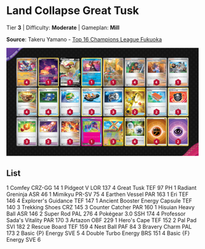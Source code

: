 # Land Collapse Great Tusk

Tier **3** | Difficulty: **Moderate** | Gameplan: **Mill**

**Source**: Takeru Yamano - [Top 16 Champions League Fukuoka](https://limitlesstcg.com/decks/list/10322)

![decklist](../../!Images/Standard/10BRS-TEF/Great%20Tusk%20Mill.png)

## List
1 Comfey CRZ-GG 14
1 Pidgeot V LOR 137
4 Great Tusk TEF 97 PH
1 Radiant Greninja ASR 46
1 Mimikyu PR-SV 75
4 Earthen Vessel PAR 163
1 Eri TEF 146
4 Explorer's Guidance TEF 147
1 Ancient Booster Energy Capsule TEF 140
3 Trekking Shoes CRZ 145
3 Counter Catcher PAR 160
1 Hisuian Heavy Ball ASR 146
2 Super Rod PAL 276
4 Pokégear 3.0 SSH 174
4 Professor Sada's Vitality PAR 170
3 Artazon OBF 229
1 Hero's Cape TEF 152
2 Pal Pad SVI 182
2 Rescue Board TEF 159
4 Nest Ball PAF 84
3 Bravery Charm PAL 173
2 Basic {P} Energy SVE 5
4 Double Turbo Energy BRS 151
4 Basic {F} Energy SVE 6

